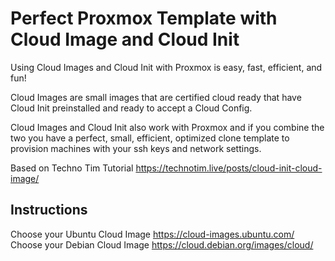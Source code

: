 # Perfect Proxmox Template with Cloud Image and Cloud Init

Using Cloud Images and Cloud Init with Proxmox is easy, fast, efficient, and fun! 

Cloud Images are small images that are certified cloud ready that have Cloud Init preinstalled and ready to accept a Cloud Config.

Cloud Images and Cloud Init also work with Proxmox and if you combine the two you have a perfect, small, efficient, optimized clone template to provision machines with your ssh keys and network settings.

Based on Techno Tim Tutorial https://technotim.live/posts/cloud-init-cloud-image/

## Instructions

Choose your Ubuntu Cloud Image https://cloud-images.ubuntu.com/
Choose your Debian Cloud Image https://cloud.debian.org/images/cloud/
